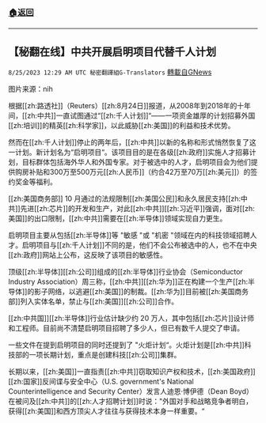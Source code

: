 ###  [:house:返回](README.md)
---


## 【秘翻在线】中共开展启明项目代替千人计划
`8/25/2023 12:29 AM UTC 秘密翻譯組G-Translators` [轉載自GNews](https://gnews.org/articles/1594903)

图片来源：nih

根据[[zh:路透社]]（Reuters）[[zh:8月24日]]报道，从2008年到2018年的十年间，[[zh:中共]]一直试图通过“[[zh:千人计划]]“——一项资金雄厚的计划招募外国[[zh:培训]]的精英[[zh:科学家]]，以此威胁[[zh:美国]]的利益和技术优势。

然而在[[zh:千人计划]]停止的两年后，[[zh:中共]]以新的名称和形式悄然恢复了这一计划。新计划名为“启明项目“。该项目目的是在各级[[zh:政府]]实施人才招募计划，目标群体包括海外华人和外国专家。对于被选中的人才，启明项目会为他们提供购房补贴和300万至500万元[[zh:人民币]]（约合42万至70万[[zh:美元]]）的签约奖金等福利。

[[zh:美国商务部]] 10 月通过的法规限制[[zh:美国公民]]和永久居民支持[[zh:中共]]先进[[zh:芯片]]的开发和生产，对此[[zh:中共]][[zh:习近平]]强调，面对[[zh:美国]]的出口限制，[[zh:中共]]需要在[[zh:半导体]]领域实现自力更生。

启明项目主要从包括[[zh:半导体]]等 "敏感 "或 "机密 "领域在内的科技领域招聘人才。启明项目与[[zh:千人计划]]不同的是，他们不会公布被选中的人，也不在中央[[zh:政府]]网站上公布，这反映了该项目的敏感性。

顶级[[zh:半导体]][[zh:公司]]组成的[[zh:半导体]]行业协会（Semiconductor Industry Association）周三称，[[zh:中共]][[zh:华为]]正在构建一个生产[[zh:半导体]]的影子网络，以逃避[[zh:美国]]的制裁。[[zh:华为]]目前被[[zh:美国商务部]]列入实体名单，禁止与[[zh:美国]][[zh:公司]]合作。

[[zh:中共国]][[zh:半导体]]行业估计缺少约 20 万人，其中包括[[zh:芯片]]设计师和工程师。目前尚不清楚启明项目招聘了多少人，但已有数千人提交了申请。

一些文件在提到启明项目的同时还提到了 "火炬计划“。火炬计划是[[zh:中共]]科技部的一项长期计划，重点是创建科技[[zh:公司]]集群。

长期以来，[[zh:美国]]一直指责[[zh:中共]]窃取知识产权和技术，[[zh:美国政府]][[zh:国家]]反间谍与安全中心（U.S. government's National Counterintelligence and Security Center）发言人迪恩·博伊德（Dean Boyd）在被问及[[zh:中共]]的[[zh:人才招聘计划]]时说："外国对手和战略竞争者明白，获得[[zh:美国]]和西方顶尖人才往往与获得技术本身一样重要。“
